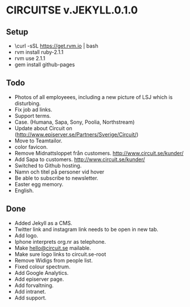 CIRCUITSE v.JEKYLL.0.1.0
========================



Setup
-----
- \curl -sSL https://get.rvm.io | bash
- rvm install ruby-2.1.1
- rvm use 2.1.1
- gem install github-pages


Todo
----
- Photos of all employeees, including a new picture of LSJ which is disturbing.
- Fix job ad links.
- Support terms.
- Case. (Humana, Sapa, Sony, Poolia, Northstream)
- Update about Circuit on (http://www.episerver.se/Partners/Sverige/Circuit/)
- Move to Teamtailor.
- color favicon.
- Remove Midnattsloppet från customers. http://www.circuit.se/kunder/
- Add Sapa to customers. http://www.circuit.se/kunder/
- Switched to Github hosting.
- Namn och titel på personer vid hover
- Be able to subscribe to newsletter.
- Easter egg memory.
- English.




Done
----
- Added Jekyll as a CMS.
- Twitter link and instagram link needs to be open in new tab.
- Add logo.
- Iphone interprets org.nr as telephone.
- Make hello@circuit.se mailable.
- Make sure logo links to circuit.se-root
- Remove Widigs from people list.
- Fixed colour spectrum.
- Add Google Analytics.
- Add episerver page.
- Add forvaltning.
- Add intranet.
- Add support.

